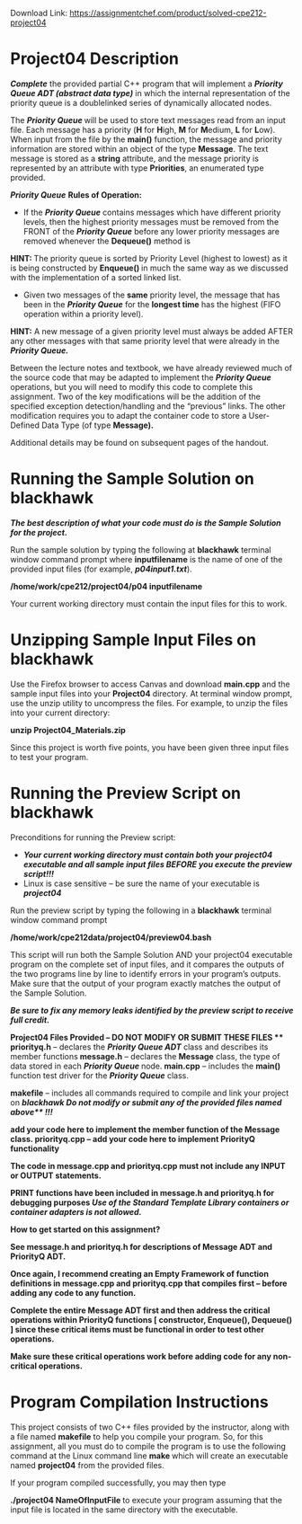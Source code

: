 Download Link: https://assignmentchef.com/product/solved-cpe212-project04
<br>
<strong>                </strong>

<h1>Project04 Description</h1>

<strong><em>Complete</em></strong>    the      provided        partial C++     program         that     will      implement     a          <strong><em>Priority          Queue ADT</em></strong><strong><em>    (abstract        data    type)</em></strong>   in         which  the      internal          representation           of         the      priority           queue is         a        doublelinked  series  of         dynamically   allocated         nodes.

The  <strong><em>Priority          Queue </em></strong>will      be        used    to         store   text     messages        read    from    an        input   file.                  Each        message         has      a          priority           (<strong>H</strong>        for       <strong>H</strong>igh,   <strong>M</strong>         for       <strong>M</strong>edium,         <strong>L</strong>          for       <strong>L</strong>ow).              When        input   from    the      file       by        the      <strong>main()</strong>           function,         the      message         and      priority           information    are        stored within an        object  of         the      type    <strong>Message</strong>.                    The     text     message         is         stored as        a        <strong>string</strong> attribute,        and      the      message         priority           is         represented   by        an        attribute         with    type        <strong>Priorities</strong>,      an        enumerated   type    provided.

<strong><em>Priority      Queue</em></strong> <strong>Rules  of        Operation</strong><strong>:</strong>

<ul>

 <li>If the      <strong><em>Priority          Queue</em></strong> contains          messages        which  have    different         priority           levels, then    the        highest           priority           messages        must   be        removed         from    the      FRONT            of         the      <strong><em>Priority        Queue</em></strong> before any      lower  priority           messages        are      removed         whenever       the      <strong>Dequeue()</strong>    method           is                             <strong>            </strong></li>

</ul>

<strong>HINT:          </strong>            The     priority           queue is         sorted by        Priority           Level   (highest          to         lowest)           as        it          is         being   constructed    by        <strong>Enqueue()</strong><strong>     </strong>in         much  the      same   way     as        we       discussed       with        the      implementation         of         a          sorted linked list.

<ul>

 <li>Given two     messages        of         the      <strong>same</strong>  priority           level,   the      message         that     has      been    in         the        <strong><em>Priority          Queue</em></strong> for       the      <strong>longest           time</strong>    has      the      highest                                 (FIFO  operation        within a          priority           level).<strong>  </strong></li>

</ul>

<strong>HINT:</strong>                                  A         new     message         of         a          given   priority           level    must   always be        added        AFTER any      other   messages        with    that     same   priority           level    that     were   already           in         the        <strong><em>Priority          Queue.</em></strong>

Between      the      lecture notes   and      textbook,        we       have    already           reviewed        much  of         the      source code    that        may     be        adapted          to         implement     the      <strong><em>Priority          Queue</em></strong> operations,     but      you      will      need    to        modify            this      code    to         complete        this      assignment.                Two    of         the      key      modifications will      be        the      addition          of         the      specified         exception       detection/handling   and      the      “previous”      links.               The        other   modification  requires          you      to         adapt  the      container        code    to         store   a          User-Defined Data        Type   (of       type    <strong>Message).</strong>

Additional   details may     be        found  on        subsequent    pages  of         the      handout.<strong><em>         </em></strong>

<h1>Running the Sample Solution on blackhawk</h1>

<strong><em>The  best     description    of         what   your    code    must   do        is         the      </em></strong><strong><em>Sample           Solution</em></strong><strong><em>         for       the      project.</em></strong>

Run the      sample            solution          by        typing the      following        at         <strong>blackhawk</strong>    terminal         window          command        prompt           where <strong>inputfilename</strong>     is         the      name   of         one      of         the      provided        input   files     (for        example,         <strong><em>p04input1.txt</em></strong>).




<strong>/home/work/cpe212/project04/p04   inputfilename </strong>




Your current           working          directory        must   contain           the      input   files     for       this      to         work.

<h1>Unzipping Sample Input Files on blackhawk</h1>

Use  the      Firefox            browser          to         access Canvas            and      download       <strong>main.cpp</strong>       and      the      sample        input   files     into     your    <strong>Project04</strong>      directory.                   At        terminal         window          prompt,          use      the        unzip  utility  to         uncompress   the      files.                For      example,         to         unzip  the      files     into     your    current        directory:

<strong>unzip  Project04_Materials.zip </strong>

Since            this      project            is         worth  five      points, you      have    been    given   three   input   files     to         test      your        program.

<h1>Running the Preview Script on blackhawk</h1>

Preconditions         for       running          the      Preview          script:

<ul>

 <li><strong><em>Your current          working         directory       must   contain          both    your    </em></strong><strong><em>project04</em></strong><strong><em>       executable     and     all  sample           input  files</em></strong><strong><em>     </em></strong><strong><em>BEFORE</em></strong><strong><em>          you     execute          the      preview          script!!!          </em></strong></li>

 <li>Linux is         case     sensitive         –          be        sure    the      name   of         your    executable      is                                 <strong><em>project04</em></strong></li>

</ul>




Run  the      preview          script  by        typing the      following        in         a          <strong>blackhawk</strong>    terminal         window          command        prompt

<strong>/home/work/cpe212data/project04/preview04.bash     </strong>




This script  will      run      both    the      Sample           Solution          AND    your    project04       executable      program         on        the        complete        set       of         input   files,    and      it          compares       the      outputs           of         the      two     programs       line        by        line      to         identify           errors in         your    program’s      outputs.                      Make   sure    that     the      output of        your    program         exactly            matches          the      output of         the      Sample           Solution.

<strong><em>Be    sure    to        fix        any     </em></strong><strong><em>memory         leaks</em></strong><strong><em>   identified       by        the      preview          script  to        receive           full        credit. </em></strong>

<strong><em>        </em></strong>

<strong>Project04 Files Provided – DO </strong><strong>NOT</strong><strong> MODIFY OR SUBMIT THESE FILES </strong><strong>**</strong> <strong> </strong><strong>priorityq.h</strong>        –               declares                 the           <strong><em>Priority             Queue   ADT</em></strong>        class       and         describes              its            member                functions<strong>              message.h</strong>          –               declares                 the             <strong>Message</strong>               class,      the           type        of              data        stored   in              each       <strong><em>Priority                 Queue   </em></strong>node.<strong>     main.cpp</strong>             –             includes                 the           <strong>main()</strong> function                 test         driver    for           the           <strong><em>Priority                 Queue</em></strong>   class.<strong>      </strong>

<strong>makefile</strong>             –            includes                 all             commands           required                to             compile                  and         link         your       project  on              <strong><em>blackhawk</em></strong><strong><em>         Do            not          modify or             submit </em></strong><strong><em>any         of             the          provided              files        named above</em></strong><strong><em>**</em></strong><strong><em>              </em></strong><strong><em>!!!</em></strong>             <strong><em>                  </em></strong><strong><em>                  </em></strong>




<strong>         add         your      code      here       to             implement         the             member               function               of             the          </strong><strong>Message</strong><strong>               class.</strong><strong>     priorityq.cpp   </strong><strong>–               add         your      code      here       to             implement         </strong><strong>PriorityQ</strong><strong>            functionality                                        </strong>

<strong>The   code      in             </strong><strong>message.cpp</strong><strong>    and         </strong><strong>priorityq.cpp</strong><strong>   must      not          include                 any         INPUT  or             OUTPUT               statements.                    </strong>

<strong>PRINT               functions             have      been      included              in             </strong><strong>message.h</strong><strong>          and         </strong><strong>priorityq.h</strong><strong>         for           debugging          purposes                                            <em>Use         of             the          Standard             Template             Library                  containers          or             container            adapters              is              not             allowed.                                                    </em></strong>




<strong>How to get started on this assignment? </strong>

<strong>See  </strong><strong>message.h</strong><strong>     and     </strong><strong>priorityq.h</strong><strong>    for       descriptions of        </strong><strong>Message        ADT</strong><strong>    and     </strong><strong>PriorityQ       ADT</strong><strong>.   </strong>

<strong>Once           again, I           recommend  creating         an       </strong><strong>Empty Framework  of        function         definitions</strong><strong>    </strong><strong>in             </strong><strong>message.cpp</strong><strong>    and         </strong><strong>priorityq.cpp</strong><strong>  that     compiles       first    –          before            adding           any     code   to        any        function.        </strong>

<strong>Complete   the      entire </strong><strong>Message        ADT    </strong><strong>first    and     then    address         the      critical           operations    within        </strong><strong>PriorityQ       </strong><strong>functions       [           </strong><strong>constructor, Enqueue(),    Dequeue()    </strong><strong>]</strong><strong>                       </strong><strong>since  these  critical           items        must   be        functional     in        order  to        test     other  operations.               </strong><strong>            </strong>

<strong>Make           sure    these  critical           operations    work  before            adding           code   for       any     non-critical        operations.</strong><strong>   </strong>




<h1>Program Compilation Instructions</h1>

This project            consists          of         two     C++     files     provided        by        the      instructor,      along   with    a          file        named <strong>makefile</strong>        to         help     you      compile          your    program.                    So,       for       this      assignment,    all        you        must   do        to         compile          the      program         is         to         use      the      following        command       at         the        Linux  command       line      <strong>make  </strong>which  will      create an        executable      named            <strong>project04</strong>      from    the      provided        files.




If      your    program         compiled        successfully,   you      may     then    type

<strong>./project04                                    NameOfInputFile     </strong>to         execute           your    program         assuming        that     the      input        file       is         located            in         the      same   directory        with    the      executable.





